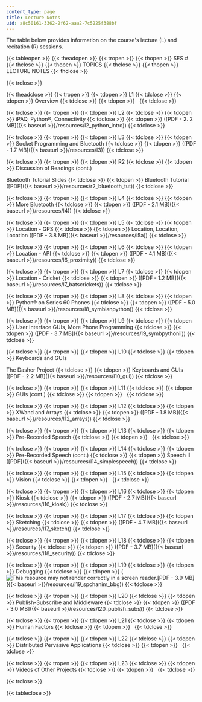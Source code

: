 ```yaml
---
content_type: page
title: Lecture Notes
uid: a8c50161-3362-2f62-aaa2-7c5225f388bf
---
```


The table below provides information on the course's lecture (L) and recitation (R) sessions.

{{< tableopen >}}
{{< theadopen >}}
{{< tropen >}}
{{< thopen >}}
SES #
{{< thclose >}}
{{< thopen >}}
TOPICS
{{< thclose >}}
{{< thopen >}}
LECTURE NOTES
{{< thclose >}}

{{< trclose >}}

{{< theadclose >}}
{{< tropen >}}
{{< tdopen >}}
L1
{{< tdclose >}}
{{< tdopen >}}
Overview
{{< tdclose >}}
{{< tdopen >}}
 
{{< tdclose >}}

{{< trclose >}}
{{< tropen >}}
{{< tdopen >}}
L2
{{< tdclose >}}
{{< tdopen >}}
iPAQ, Python®, Connectivity
{{< tdclose >}}
{{< tdopen >}}
([PDF - 2. 2 MB]({{< baseurl >}}/resources/l2_python_intro))
{{< tdclose >}}

{{< trclose >}}
{{< tropen >}}
{{< tdopen >}}
L3
{{< tdclose >}}
{{< tdopen >}}
Socket Programming and Bluetooth
{{< tdclose >}}
{{< tdopen >}}
([PDF - 1.7 MB]({{< baseurl >}}/resources/l3))
{{< tdclose >}}

{{< trclose >}}
{{< tropen >}}
{{< tdopen >}}
R2
{{< tdclose >}}
{{< tdopen >}}
Discussion of Readings (cont.)  
  
Bluetooth Tutorial Slides
{{< tdclose >}}
{{< tdopen >}}
Bluetooth Tutorial ([PDF]({{< baseurl >}}/resources/r2_bluetooth_tut))
{{< tdclose >}}

{{< trclose >}}
{{< tropen >}}
{{< tdopen >}}
L4
{{< tdclose >}}
{{< tdopen >}}
More Bluetooth
{{< tdclose >}}
{{< tdopen >}}
([PDF - 2.1 MB]({{< baseurl >}}/resources/l4))
{{< tdclose >}}

{{< trclose >}}
{{< tropen >}}
{{< tdopen >}}
L5
{{< tdclose >}}
{{< tdopen >}}
Location - GPS
{{< tdclose >}}
{{< tdopen >}}
Location, Location, Location ([PDF - 3.8 MB]({{< baseurl >}}/resources/l5a))
{{< tdclose >}}

{{< trclose >}}
{{< tropen >}}
{{< tdopen >}}
L6
{{< tdclose >}}
{{< tdopen >}}
Location - API
{{< tdclose >}}
{{< tdopen >}}
([PDF - 4.1 MB]({{< baseurl >}}/resources/l6_proximity))
{{< tdclose >}}

{{< trclose >}}
{{< tropen >}}
{{< tdopen >}}
L7
{{< tdclose >}}
{{< tdopen >}}
Location - Cricket
{{< tdclose >}}
{{< tdopen >}}
([PDF - 1.2 MB]({{< baseurl >}}/resources/l7_batscrickets))
{{< tdclose >}}

{{< trclose >}}
{{< tropen >}}
{{< tdopen >}}
L8
{{< tdclose >}}
{{< tdopen >}}
Python® on Series 60 Phones
{{< tdclose >}}
{{< tdopen >}}
([PDF - 5.0 MB]({{< baseurl >}}/resources/l8_symbianpython))
{{< tdclose >}}

{{< trclose >}}
{{< tropen >}}
{{< tdopen >}}
L9
{{< tdclose >}}
{{< tdopen >}}
User Interface GUIs, More Phone Programming
{{< tdclose >}}
{{< tdopen >}}
([PDF - 3.7 MB]({{< baseurl >}}/resources/l9_symbpythonii))
{{< tdclose >}}

{{< trclose >}}
{{< tropen >}}
{{< tdopen >}}
L10
{{< tdclose >}}
{{< tdopen >}}
Keyboards and GUIs  
  
The Dasher Project
{{< tdclose >}}
{{< tdopen >}}
Keyboards and GUIs ([PDF - 2.2 MB]({{< baseurl >}}/resources/l10_gui))
{{< tdclose >}}

{{< trclose >}}
{{< tropen >}}
{{< tdopen >}}
L11
{{< tdclose >}}
{{< tdopen >}}
GUIs (cont.)
{{< tdclose >}}
{{< tdopen >}}
 
{{< tdclose >}}

{{< trclose >}}
{{< tropen >}}
{{< tdopen >}}
L12
{{< tdclose >}}
{{< tdopen >}}
XWand and Arrays
{{< tdclose >}}
{{< tdopen >}}
([PDF - 1.8 MB]({{< baseurl >}}/resources/l12_arrays))
{{< tdclose >}}

{{< trclose >}}
{{< tropen >}}
{{< tdopen >}}
L13
{{< tdclose >}}
{{< tdopen >}}
Pre-Recorded Speech
{{< tdclose >}}
{{< tdopen >}}
 
{{< tdclose >}}

{{< trclose >}}
{{< tropen >}}
{{< tdopen >}}
L14
{{< tdclose >}}
{{< tdopen >}}
Pre-Recorded Speech (cont.)
{{< tdclose >}}
{{< tdopen >}}
Speech II ([PDF]({{< baseurl >}}/resources/l14_simplespeech))
{{< tdclose >}}

{{< trclose >}}
{{< tropen >}}
{{< tdopen >}}
L15
{{< tdclose >}}
{{< tdopen >}}
Vision
{{< tdclose >}}
{{< tdopen >}}
 
{{< tdclose >}}

{{< trclose >}}
{{< tropen >}}
{{< tdopen >}}
L16
{{< tdclose >}}
{{< tdopen >}}
Kiosk
{{< tdclose >}}
{{< tdopen >}}
([PDF - 2.7 MB]({{< baseurl >}}/resources/l16_kiosk))
{{< tdclose >}}

{{< trclose >}}
{{< tropen >}}
{{< tdopen >}}
L17
{{< tdclose >}}
{{< tdopen >}}
Sketching
{{< tdclose >}}
{{< tdopen >}}
([PDF - 4.7 MB]({{< baseurl >}}/resources/l17_sketch))
{{< tdclose >}}

{{< trclose >}}
{{< tropen >}}
{{< tdopen >}}
L18
{{< tdclose >}}
{{< tdopen >}}
Security
{{< tdclose >}}
{{< tdopen >}}
([PDF - 3.7 MB]({{< baseurl >}}/resources/l18_security))
{{< tdclose >}}

{{< trclose >}}
{{< tropen >}}
{{< tdopen >}}
L19
{{< tdclose >}}
{{< tdopen >}}
Debugging
{{< tdclose >}}
{{< tdopen >}}
(![This resource may not render correctly in a screen reader.](/images/inacessible.gif)[PDF - 3.9 MB]({{< baseurl >}}/resources/l19_spchanim_bbg))
{{< tdclose >}}

{{< trclose >}}
{{< tropen >}}
{{< tdopen >}}
L20
{{< tdclose >}}
{{< tdopen >}}
Publish-Subscribe and Middleware
{{< tdclose >}}
{{< tdopen >}}
([PDF - 3.0 MB]({{< baseurl >}}/resources/l20_publish_subs))
{{< tdclose >}}

{{< trclose >}}
{{< tropen >}}
{{< tdopen >}}
L21
{{< tdclose >}}
{{< tdopen >}}
Human Factors
{{< tdclose >}}
{{< tdopen >}}
 
{{< tdclose >}}

{{< trclose >}}
{{< tropen >}}
{{< tdopen >}}
L22
{{< tdclose >}}
{{< tdopen >}}
Distributed Pervasive Applications
{{< tdclose >}}
{{< tdopen >}}
 
{{< tdclose >}}

{{< trclose >}}
{{< tropen >}}
{{< tdopen >}}
L23
{{< tdclose >}}
{{< tdopen >}}
Videos of Other Projects
{{< tdclose >}}
{{< tdopen >}}
 
{{< tdclose >}}

{{< trclose >}}

{{< tableclose >}}